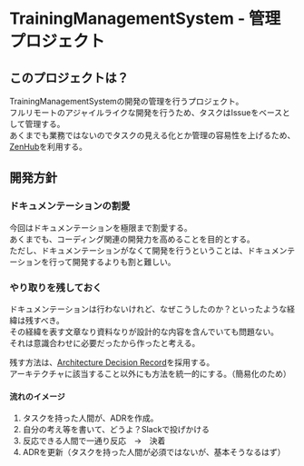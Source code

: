 # TrainingManagementSystem - 管理プロジェクト

## このプロジェクトは？
TrainingManagementSystemの開発の管理を行うプロジェクト。  
フルリモートのアジャイルライクな開発を行うため、タスクはIssueをベースとして管理する。  
あくまでも業務ではないのでタスクの見える化とか管理の容易性を上げるため、[ZenHub](https://github.com/SE-Garden/tms-management/edit/master/README.md#workspaces/tms-management-5cc2c43736b4b64850a0b79b/board?repos=183573990)を利用する。

## 開発方針

### ドキュメンテーションの割愛
今回はドキュメンテーションを極限まで割愛する。  
あくまでも、コーディング関連の開発力を高めることを目的とする。  
ただし、ドキュメンテーションがなくて開発を行うということは、ドキュメンテーションを行って開発するよりも割と難しい。

### やり取りを残しておく
ドキュメンテーションは行わないけれど、なぜこうしたのか？といったような経緯は残すべき。  
その経緯を表す文章なり資料なりが設計的な内容を含んでいても問題ない。  
それは意識合わせに必要だったから作ったと考える。

残す方法は、[Architecture Decision Record](http://thinkrelevance.com/blog/2011/11/15/documenting-architecture-decisions)を採用する。  
アーキテクチャに該当すること以外にも方法を統一的にする。（簡易化のため）

#### 流れのイメージ
1. タスクを持った人間が、ADRを作成。
1. 自分の考え等を書いて、どうよ？Slackで投げかける
1. 反応できる人間で一通り反応　→　決着
1. ADRを更新（タスクを持った人間が必須ではないが、基本そうなるはず）
